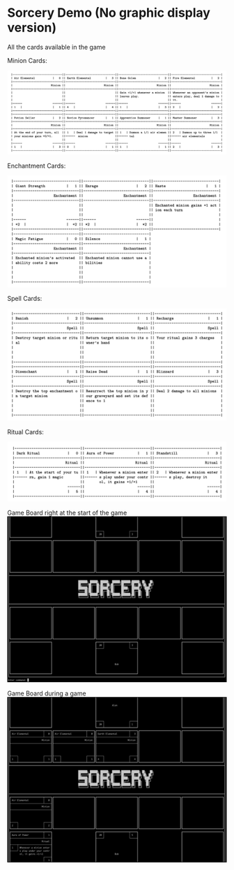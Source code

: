 # Sorcery Demo (No graphic display version)

All the cards available in the game

Minion Cards:

<img src="minions.png" width=700>

Enchantment Cards:

<img src="enchantments.png" width=525>

Spell Cards:

<img src="spells.png" width=525>

Ritual Cards:

<img src="rituals.png" width=525>

Game Board right at the start of the game
![](start_board.png)

Game Board during a game
![](mid_game.png)
